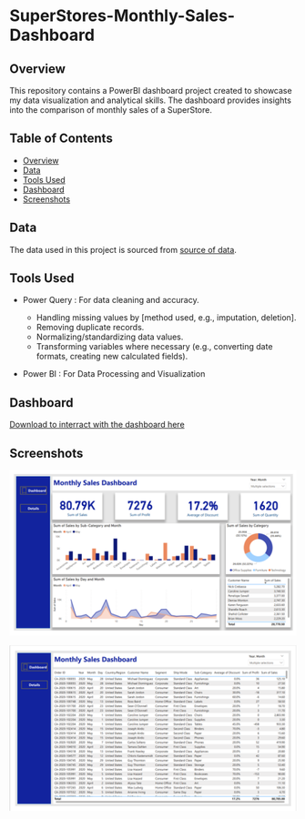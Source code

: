 # SuperStores-Monthly-Sales-Dashboard

## Overview

This repository contains a PowerBI dashboard project created to showcase my data visualization and analytical skills. The dashboard provides insights into the comparison of monthly sales of a SuperStore.

## Table of Contents

- [Overview](#overview)
- [Data](#data)
- [Tools Used](#Tools-Used)
- [Dashboard](#dashboard)
- [Screenshots](#screenshots)


## Data
The data used in this project is sourced from [source of data](https://github.com/mrjaid23/SuperStores-Monthly-Sales-Dashboard/blob/de89c096a20859541bdfebebe33ba4d9aba51f8a/PowerBI_SuperstoreSales%20-%20with%20missing%20data.xlsx).

## Tools Used
- Power Query : For data cleaning and accuracy.
  - Handling missing values by [method used, e.g., imputation, deletion].
  - Removing duplicate records.
  - Normalizing/standardizing data values.
  - Transforming variables where necessary (e.g., converting date formats, creating new calculated fields).

- Power BI : For Data Processing and Visualization

## Dashboard 
[Download to interract with the dashboard here](https://github.com/mrjaid23/SuperStores-Monthly-Sales-Dashboard/blob/f48ae1e925daef9266a8d3106f60399dde35430d/PowerBI_SuperstoreSales%20-%20with%20missing%20data.xlsx)

## Screenshots
![alt text](https://github.com/mrjaid23/SuperStores-Monthly-Sales-Dashboard/blob/578521bd254077c6e4cc63fc4dffbb9152eefc56/SuperstoreDashboard1.png)

![alt text](https://github.com/mrjaid23/SuperStores-Monthly-Sales-Dashboard/blob/578521bd254077c6e4cc63fc4dffbb9152eefc56/SuperStore_Detailsdash.png)
